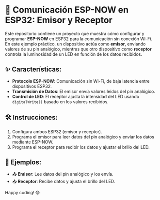 # 📡 Comunicación ESP-NOW en ESP32: Emisor y Receptor

Este repositorio contiene un proyecto que muestra cómo configurar y programar **ESP-NOW** en ESP32 para la comunicación sin conexión Wi-Fi. En este ejemplo práctico, un dispositivo actúa como **emisor**, enviando valores de su pin analógico, mientras que otro dispositivo como **receptor** controla la luminosidad de un LED en función de los datos recibidos.

## ✨ Características:
- **Protocolo ESP-NOW**: Comunicación sin Wi-Fi, de baja latencia entre dispositivos ESP32.
- **Transmisión de Datos**: El emisor envía valores leídos del pin analógico.
- **Control de LED**: El receptor ajusta la intensidad del LED usando `digitalWrite()` basado en los valores recibidos.

## 🛠️ Instrucciones:
1. Configura ambos ESP32 (emisor y receptor).
2. Programa el emisor para leer datos del pin analógico y enviar los datos mediante ESP-NOW.
3. Programa el receptor para recibir los datos y ajustar el brillo del LED.

## 📝 Ejemplos:
- 📤 **Emisor**: Lee datos del pin analógico y los envía.
- 📥 **Receptor**: Recibe datos y ajusta el brillo del LED.

Happy coding! 😎
